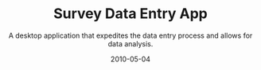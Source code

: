 ---
slug: "/components/sections/Portfolio/Portfolio"
date: "2010-05-04"
title: "Survey Data Entry App"
subtitle: "A desktop application that expedites the data entry process and allows for data analysis."
company: "Jewish Relief Agency"
description: "as;ldkfja;lskdjf;laksjd f;lkasj df;lka jsdf;lkj asdl;kfj as;lkdfj alksdjf lkash dflkja hsdfkjas dfjj slkaj fdahsdf iuahwef iasdb fjkasdhfasuhfeiuashdflku ahseufkhasdkflj naskdf ajksdfnkjashdflkjashdfjklah sdfkjhasdifuoashfklajsdnf kjasndfkjashefioua hsdkfj haskldfh aisludh fliuasn flkjas dfjklasdh fkh asd fhkjasdh fhasd hfljksahf jklsa hflsakj hdfkjl ashjkdf haksTesting description"
mainImage: "./jra-main.png"
---